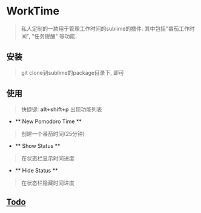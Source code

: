 # WorkTime
> 私人定制的一款用于管理工作时间的sublime的插件.
> 其中包括"番茄工作时间", "任务提醒" 等功能.


## 安装
> git clone到sublime的package目录下, 即可

## 使用
> 快捷键: **alt+shift+p**
> 出现功能列表

+ ** New Pomodoro Time **  
> 创建一个番茄时间(25分钟)  
+ ** Show Status **  
> 在状态栏显示时间进度  
+ ** Hide Status **  
> 在状态栏隐藏时间进度  

## [Todo](./Todo.md)
